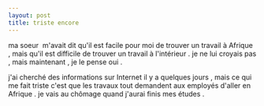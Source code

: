 ```yaml
---
layout: post
title: triste encore
---
```


<p>ma soeur  m&#39;avait dit qu&#39;il est facile pour moi de trouver un travail à Afrique , mais qu&#39;il est difficile de trouver un travail à l&#39;intérieur . je ne lui croyais pas , mais maintenant , je le pense oui . </p>
<p>j&#39;ai cherché des informations sur Internet il y a quelques jours , mais ce qui me fait triste c&#39;est que les travaux tout demandent aux employés d&#39;aller en Afrique . je vais au chômage quand j&#39;aurai finis mes études . </p>
<p></p>
